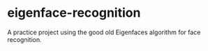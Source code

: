 # eigenface-recognition

A practice project using the good old Eigenfaces algorithm for face recognition.